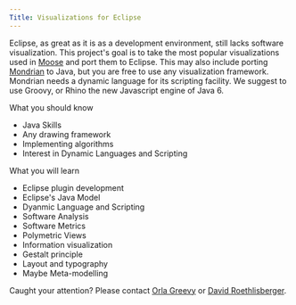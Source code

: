 ```yaml
---
Title: Visualizations for Eclipse
---
```


Eclipse, as great as it is as a development environment, still lacks software visualization. This project's goal is to take the most popular visualizations used in [Moose](http://moose.unibe.ch) and port them to Eclipse. This may also include porting [Mondrian](http://moose.unibe.ch/tools/Mondrian) to Java, but you are free to use any visualization framework. Mondrian needs a dynamic language for its scripting facility. We suggest to use Groovy, or Rhino the new Javascript engine of Java 6.

What you should know


-  Java Skills
-  Any drawing framework
-  Implementing algorithms
-  Interest in Dynamic Languages and Scripting

What you will learn


-  Eclipse plugin development
-  Eclipse's Java Model
-  Dyanmic Language and Scripting
-  Software Analysis
-  Software Metrics
-  Polymetric Views
-  Information visualization
-  Gestalt principle
-  Layout and typography
-  Maybe Meta-modelling

Caught your attention? 
Please contact [Orla Greevy](%base_url%/wiki/alumni/orlagreevy) or [David Roethlisberger](%base_url%/staff/davidroethlisberger). 

